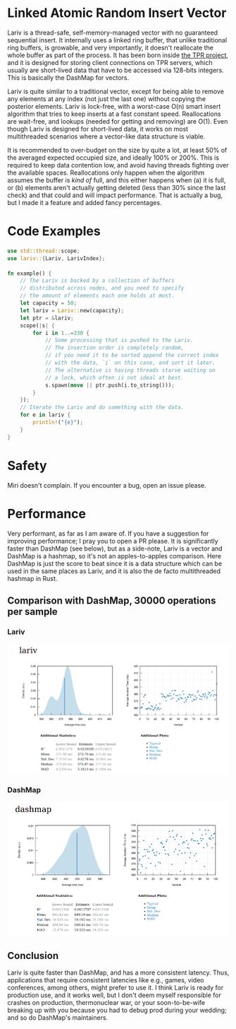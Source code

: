 # Linked Atomic Random Insert Vector

Lariv is a thread-safe, self-memory-managed vector with no guaranteed sequential insert. It internally uses a linked ring buffer, that unlike traditional ring buffers, is growable, and very importantly, it doesn't reallocate the whole buffer as part of the process. It has been born inside [the TPR project](https://github.com/Alonely0/tpr), and it is designed for storing client connections on TPR servers, which usually are short-lived data that have to be accessed via 128-bits integers. This is basically the DashMap for vectors.

Lariv is quite similar to a traditional vector, except for being able to remove any elements at any index (not just the last one) without copying the posterior elements. Lariv is lock-free, with a worst-case O(n) smart insert algorithm that tries to keep inserts at a fast constant speed. Reallocations are wait-free, and lookups (needed for getting and removing) are O(1). Even though Lariv is designed for short-lived data, it works on most multithreaded scenarios where a vector-like data structure is viable.

It is recommended to over-budget on the size by quite a lot, at least 50% of the averaged expected occupied size, and ideally 100% or 200%. This is required to keep data contention low, and avoid having threads fighting over the available spaces. Reallocations only happen when the algorithm assumes the buffer is *kind of* full, and this either happens when (a) it is full, or (b) elements aren't actually getting deleted (less than 30% since the last check) and that could and will impact performance. That is actually a bug, but I made it a feature and added fancy percentages.


# Code Examples

```rust
use std::thread::scope;
use lariv::{Lariv, LarivIndex};

fn example() {
    // The Lariv is backed by a collection of buffers
    // distributed across nodes, and you need to specify
    // the amount of elements each one holds at most.
    let capacity = 50;
    let lariv = Lariv::new(capacity);
    let ptr = &lariv;
    scope(|s| {
        for i in 1..=330 {
            // Some processing that is pushed to the Lariv.
            // The insertion order is completely random,
            // if you need it to be sorted append the correct index
            // with the data, `i` on this case, and sort it later.
            // The alternative is having threads starve waiting on
            // a lock, which often is not ideal at best.
            s.spawn(move || ptr.push(i.to_string()));
        }
    });
    // Iterate the Lariv and do something with the data.
    for e in lariv {
        println!("{e}");
    }
}
```


# Safety

Miri doesn't complain. If you encounter a bug, open an issue please.


# Performance

Very performant, as far as I am aware of. If you have a suggestion for improving performance; I pray you to open a PR please. It is significantly faster than DashMap (see below), but as a side-note, Lariv is a vector and DashMap is a hashmap, so it's not an apples-to-apples comparison. Here DashMap is just the score to beat since it is a data structure which can be used in the same places as Lariv, and it is also the de facto multithreaded hashmap in Rust.


## Comparison with DashMap, 30000 operations per sample

### Lariv

![Lariv](https://github.com/Alonely0/Lariv/blob/main/.github/lariv_bench_delta.png?raw=true)


### DashMap

![Lariv](https://github.com/Alonely0/Lariv/blob/main/.github/dashmap_bench_delta.png?raw=true)


## Conclusion

Lariv is quite faster than DashMap, and has a more consistent latency. Thus, applications that require consistent latencies like e.g., games, video conferences, among others, might prefer to use it. I think Lariv is ready for production use, and it works well, but I don't deem myself responsible for crashes on production, thermonuclear war, or your soon-to-be-wife breaking up with you because you had to debug prod during your wedding; and so do DashMap's maintainers.
